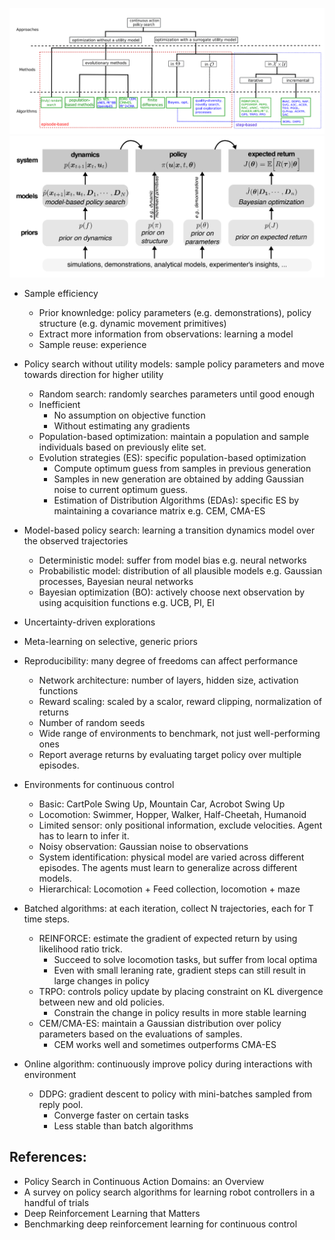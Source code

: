 ![](./1.png)
![](./2.png)

- Sample efficiency
  - Prior knownledge: policy parameters (e.g. demonstrations), policy structure (e.g. dynamic movement primitives)
  - Extract more information from observations:  learning a model
  - Sample reuse: experience 

- Policy search without utility models: sample policy parameters and move towards direction for higher utility
  - Random search: randomly searches parameters until good enough
  - Inefficient
    - No assumption on objective function
    - Without estimating any gradients
  - Population-based optimization: maintain a population and sample individuals based on previously elite set. 
  - Evolution strategies (ES): specific population-based optimization
    - Compute optimum guess from samples in previous generation
    - Samples in new generation are obtained by adding Gaussian noise to current optimum guess. 
    - Estimation of Distribution Algorithms (EDAs): specific ES by maintaining a covariance matrix e.g. CEM, CMA-ES

- Model-based policy search: learning a transition dynamics model over the observed trajectories
  - Deterministic model: suffer from model bias e.g. neural networks
  - Probabilistic model: distribution of all plausible models e.g. Gaussian processes, Bayesian neural networks
  - Bayesian optimization (BO): actively choose next observation by using acquisition functions e.g. UCB, PI, EI

- Uncertainty-driven explorations
- Meta-learning on selective, generic priors

- Reproducibility: many degree of freedoms can affect performance
  - Network architecture: number of layers, hidden size, activation functions
  - Reward scaling: scaled by a scalor, reward clipping, normalization of returns 
  - Number of random seeds
  - Wide range of environments to benchmark, not just well-performing ones
  - Report average returns by evaluating target policy over multiple episodes. 
  
- Environments for continuous control
  - Basic: CartPole Swing Up, Mountain Car, Acrobot Swing Up
  - Locomotion: Swimmer, Hopper, Walker, Half-Cheetah, Humanoid
  - Limited sensor: only positional information, exclude velocities. Agent has to learn to infer it.
  - Noisy observation: Gaussian noise to observations
  - System identification: physical model are varied across different episodes. The agents must learn to generalize across different models. 
  - Hierarchical: Locomotion + Feed collection, locomotion + maze
  
- Batched algorithms: at each iteration, collect N trajectories, each for T time steps. 
  - REINFORCE: estimate the gradient of expected return by using likelihood ratio trick. 
    - Succeed to solve locomotion tasks, but suffer from local optima
    - Even with small leraning rate, gradient steps can still result in large changes in policy
  - TRPO: controls policy update by placing constraint on KL divergence between new and old policies. 
    - Constrain the change in policy results in more stable learning
  - CEM/CMA-ES: maintain a Gaussian distribution over policy parameters based on the evaluations of samples.
    - CEM works well and sometimes outperforms CMA-ES
- Online algorithm: continuously improve policy during interactions with environment
  - DDPG: gradient descent to policy with mini-batches sampled from reply pool. 
    - Converge faster on certain tasks
    - Less stable than batch algorithms

## References:
- Policy Search in Continuous Action Domains: an Overview
- A survey on policy search algorithms for learning robot controllers in a handful of trials
- Deep Reinforcement Learning that Matters
- Benchmarking deep reinforcement learning for continuous control
